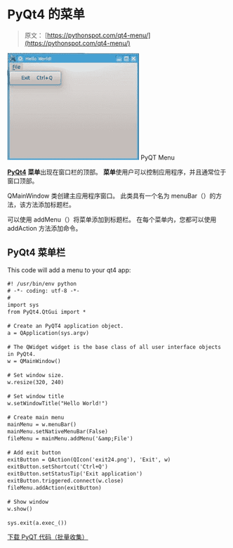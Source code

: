 # PyQt4 的菜单

> 原文： [https://pythonspot.com/qt4-menu/](https://pythonspot.com/qt4-menu/)

![PyQT Menu pythonspot](img/08595a6340da7b1792993a5bb8fb5912.jpg) PyQT Menu

[**PyQt4**](https://pythonspot.com/pyqt4/) **菜单**出现在窗口栏的顶部。 **菜单**使用户可以控制应用程序，并且通常位于窗口顶部。

QMainWindow 类创建主应用程序窗口。 此类具有一个名为 menuBar（）的方法，该方法添加标题栏。

可以使用 addMenu（）将菜单添加到标题栏。 在每个菜单内，您都可以使用 addAction 方法添加命令。

## PyQt4 菜单栏

This code will add a menu to your qt4 app:

```
#! /usr/bin/env python
# -*- coding: utf-8 -*-
#
import sys
from PyQt4.QtGui import *

# Create an PyQT4 application object.
a = QApplication(sys.argv)

# The QWidget widget is the base class of all user interface objects in PyQt4.
w = QMainWindow()

# Set window size.
w.resize(320, 240)

# Set window title
w.setWindowTitle("Hello World!")

# Create main menu
mainMenu = w.menuBar()
mainMenu.setNativeMenuBar(False)
fileMenu = mainMenu.addMenu('&amp;File')

# Add exit button
exitButton = QAction(QIcon('exit24.png'), 'Exit', w)
exitButton.setShortcut('Ctrl+Q')
exitButton.setStatusTip('Exit application')
exitButton.triggered.connect(w.close)
fileMenu.addAction(exitButton)

# Show window
w.show()

sys.exit(a.exec_())

```

[下载 PyQT 代码（批量收集）](https://pythonspot.com/python-qt-examples/)